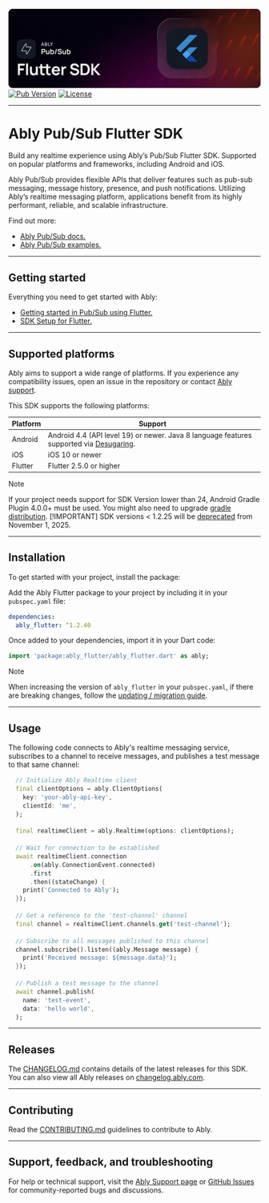 ![Ably Pub/Sub Flutter Header](images/flutterSDK-github.png)
[![Pub Version](https://img.shields.io/pub/v/ably_flutter)](https://pub.dev/packages/ably_flutter)
[![License](https://badgen.net/github/license/ably/ably-flutter)](https://github.com/ably/ably-flutter/blob/main/LICENSE)

---

# Ably Pub/Sub Flutter SDK

Build any realtime experience using Ably’s Pub/Sub Flutter SDK. Supported on popular platforms and frameworks, including Android and iOS.

Ably Pub/Sub provides flexible APIs that deliver features such as pub-sub messaging, message history, presence, and push notifications. Utilizing Ably’s realtime messaging platform, applications benefit from its highly performant, reliable, and scalable infrastructure.

Find out more:

* [Ably Pub/Sub docs.](https://ably.com/docs/basics)
* [Ably Pub/Sub examples.](https://ably.com/examples?product=pubsub)

---

## Getting started

Everything you need to get started with Ably:

* [Getting started in Pub/Sub using Flutter.](https://ably.com/docs/getting-started/flutter)
* [SDK Setup for Flutter.](https://ably.com/docs/getting-started/setup?lang=flutter)

---

## Supported platforms

Ably aims to support a wide range of platforms. If you experience any compatibility issues, open an issue in the repository or contact [Ably support](https://ably.com/support).

This SDK supports the following platforms:

| Platform | Support |
|----------|---------|
| Android  | Android 4.4 (API level 19) or newer. Java 8 language features supported via [Desugaring](https://developer.android.com/studio/write/java8-support#library-desugaring). |
| iOS      | iOS 10 or newer |
| Flutter  | Flutter 2.5.0 or higher |

> [!NOTE]
> If your project needs support for SDK Version lower than 24, Android Gradle Plugin 4.0.0+ must be used.
You might also need to upgrade [gradle distribution](https://developer.android.com/studio/releases/gradle-plugin#updating-plugin).
> [!IMPORTANT]
> SDK versions < 1.2.25 will be [deprecated](https://ably.com/docs/platform/deprecate/protocol-v1) from November 1, 2025.

---

## Installation

To get started with your project, install the package:

Add the Ably Flutter package to your project by including it in your `pubspec.yaml` file:

```yaml
dependencies:
  ably_flutter: ^1.2.40
```

Once added to your dependencies, import it in your Dart code:

```dart
import 'package:ably_flutter/ably_flutter.dart' as ably;
```

> [!NOTE]
> When increasing the version of `ably_flutter` in your `pubspec.yaml`, if there are breaking changes, follow the [updating / migration guide](UPDATING.md).

---

## Usage

The following code connects to Ably's realtime messaging service, subscribes to a channel to receive messages, and publishes a test message to that same channel:

```dart
  // Initialize Ably Realtime client
  final clientOptions = ably.ClientOptions(
    key: 'your-ably-api-key',
    clientId: 'me',
  );
  
  final realtimeClient = ably.Realtime(options: clientOptions);
  
  // Wait for connection to be established
  await realtimeClient.connection
      .on(ably.ConnectionEvent.connected)
      .first
      .then((stateChange) {
    print('Connected to Ably');
  });
  
  // Get a reference to the 'test-channel' channel
  final channel = realtimeClient.channels.get('test-channel');
  
  // Subscribe to all messages published to this channel
  channel.subscribe().listen((ably.Message message) {
    print('Received message: ${message.data}');
  });
  
  // Publish a test message to the channel
  await channel.publish(
    name: 'test-event',
    data: 'hello world',
  );
```

---


## Releases

The [CHANGELOG.md](./CHANGELOG.md) contains details of the latest releases for this SDK. You can also view all Ably releases on [changelog.ably.com](https://changelog.ably.com).

---

## Contributing

Read the [CONTRIBUTING.md](./CONTRIBUTING.md) guidelines to contribute to Ably.

---

## Support, feedback, and troubleshooting

For help or technical support, visit the [Ably Support page](https://ably.com/support) or [GitHub Issues](https://github.com/ably/ably-flutter/issues) for community-reported bugs and discussions.
